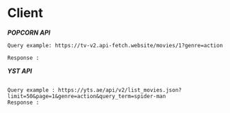 # Client

***POPCORN API***
```
Query example: https://tv-v2.api-fetch.website/movies/1?genre=action

Response :
```

***YST API***
```

Query example : https://yts.ae/api/v2/list_movies.json?limit=50&page=1&genre=action&query_term=spider-man
Response :


```